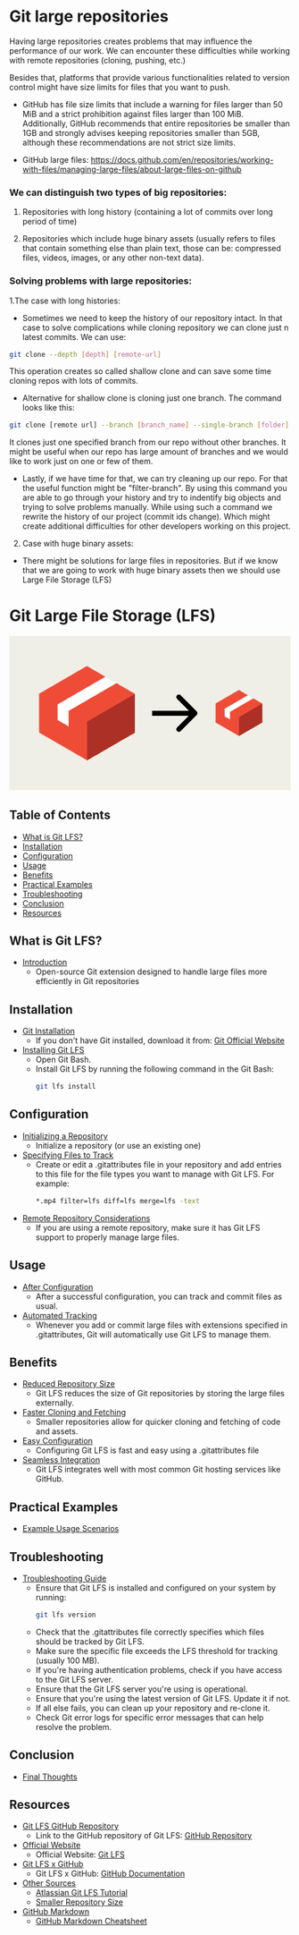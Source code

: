 # Git large repositories

Having large repositories creates problems that may influence the performance of our work. We can encounter these difficulties while working with remote repositories (cloning, pushing, etc.)

Besides that, platforms that provide various functionalities related to version control might have size limits for files that you want to push.

 - GitHub has file size limits that include a warning for files larger than 50 MiB and a strict prohibition against files larger than 100 MiB. Additionally, GitHub recommends that entire repositories be smaller than 1GB and strongly advises keeping repositories smaller than 5GB, although these recommendations are not strict size limits.
+ GitHub large files: https://docs.github.com/en/repositories/working-with-files/managing-large-files/about-large-files-on-github

### We can distinguish two types of big repositories:

1. Repositories with long history (containing a lot of commits over long period of time)

2. Repositories which include huge binary assets (usually refers to files that contain something	 else than plain text, those can be: compressed files, videos, images, or any other non-text data).

### Solving problems with large repositories:

 1.The case with long histories:
 - Sometimes we need to keep the history of our repository intact. In that case to solve complications while cloning repository we can clone just n latest commits. We can use:


```bash
git clone --depth [depth] [remote-url]
```
This operation creates so called shallow clone and can save some time cloning repos with lots of commits.

- Alternative for shallow clone is cloning just one branch. The command looks like this:


```bash
git clone [remote url] --branch [branch_name] --single-branch [folder]
```
It clones just one specified branch from our repo without other branches. It might be useful when our repo has large amount of branches and we would like to work just on one or few of them. 

- Lastly, if we have time for that, we can try cleaning up our repo. For that the useful function might be "filter-branch". By using this command you are able to go through your history and try to indentify big objects and trying to solve problems manually. While using such a command we rewrite the history of our project (commit ids change). Which might create additional difficulties for other developers working on this project.

2. Case with huge binary assets:

- There might be solutions for large files in repositories. But if we know that we are going to work with huge binary assets then we should use Large File Storage (LFS)

# Git Large File Storage (LFS)

![](logo.png)

## Table of Contents

- [What is Git LFS?](#what-is-git-lfs)
- [Installation](#installation)
- [Configuration](#configuration)
- [Usage](#usage)
- [Benefits](#benefits)
- [Practical Examples](#practical-examples)
- [Troubleshooting](#troubleshooting)
- [Conclusion](#conclusion)
- [Resources](#resources)

## What is Git LFS?
- [Introduction](#what-is-git-lfs)
  - Open-source Git extension designed to handle large files more efficiently in Git repositories

## Installation
- [Git Installation](#installation)
  - If you don't have Git installed, download it from: [Git Official Website](https://git-scm.com/)
- [Installing Git LFS](#installation)
  - Open Git Bash.
  - Install Git LFS by running the following command in the Git Bash:
    ```bash
    git lfs install
    ```

## Configuration
- [Initializing a Repository](#configuration)
  - Initialize a repository (or use an existing one)
- [Specifying Files to Track](#configuration)
  - Create or edit a .gitattributes file in your repository and add entries to this file for the file types you want to manage with Git LFS. For example:
    ```bash
    *.mp4 filter=lfs diff=lfs merge=lfs -text
    ```
- [Remote Repository Considerations](#configuration)
  - If you are using a remote repository, make sure it has Git LFS support to properly manage large files.

## Usage
- [After Configuration](#usage)
  - After a successful configuration, you can track and commit files as usual.
- [Automated Tracking](#usage)
  - Whenever you add or commit large files with extensions specified in .gitattributes, Git will automatically use Git LFS to manage them.

## Benefits
- [Reduced Repository Size](#benefits)
  - Git LFS reduces the size of Git repositories by storing the large files externally.
- [Faster Cloning and Fetching](#benefits)
  - Smaller repositories allow for quicker cloning and fetching of code and assets.
- [Easy Configuration](#benefits)
  - Configuring Git LFS is fast and easy using a .gitattributes file
- [Seamless Integration](#benefits)
  - Git LFS integrates well with most common Git hosting services like GitHub.

## Practical Examples
- [Example Usage Scenarios](#practical-examples)

## Troubleshooting
- [Troubleshooting Guide](#troubleshooting)
  - Ensure that Git LFS is installed and configured on your system by running:
    ```bash
    git lfs version
    ```
  - Check that the .gitattributes file correctly specifies which files should be tracked by Git LFS.
  - Make sure the specific file exceeds the LFS threshold for tracking (usually 100 MB).
  - If you're having authentication problems, check if you have access to the Git LFS server.
  - Ensure that the Git LFS server you're using is operational.
  - Ensure that you're using the latest version of Git LFS. Update it if not.
  - If all else fails, you can clean up your repository and re-clone it.
  - Check Git error logs for specific error messages that can help resolve the problem.

## Conclusion
- [Final Thoughts](#conclusion)

## Resources
- [Git LFS GitHub Repository](#resources)
  - Link to the GitHub repository of Git LFS: [GitHub Repository](https://github.com/git-lfs/git-lfs)
- [Official Website](#resources)
  - Official Website: [Git LFS](https://git-lfs.com/)
- [Git LFS x GitHub](#resources)
  - Git LFS x GitHub: [GitHub Documentation](https://docs.github.com/en/repositories/working-with-files/managing-large-files/about-git-large-file-storage)
- [Other Sources](#resources)
  - [Atlassian Git LFS Tutorial](https://www.atlassian.com/git/tutorials/git-lfs)
  - [Smaller Repository Size](https://jasonzurita.com/smaller-repo-size-using-git-lfs/)
- [GitHub Markdown](#resources)
  - [GitHub Markdown Cheatsheet](https://github.com/adam-p/markdown-here/wiki/Markdown-Cheatsheet)

